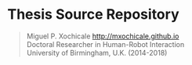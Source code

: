 Thesis Source Repository
====


> Miguel P. Xochicale <http://mxochicale.github.io>  
> Doctoral Researcher in Human-Robot Interaction   
> University of Birmingham, U.K. (2014-2018)  
